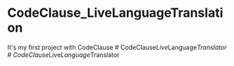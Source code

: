 # CodeClause_LiveLanguageTranslation
It's my first project with CodeClause
#   C o d e C l a u s e _ L i v e _ L a n g u a g e _ T r a n s l a t o r  
 #   C o d e C l a u s e _ L i v e _ L a n g u a g e _ T r a n s l a t o r  
 